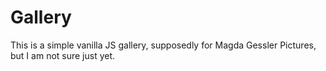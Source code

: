 # Gallery

This is a simple vanilla JS gallery, supposedly for Magda Gessler Pictures, but I am not sure just yet.
